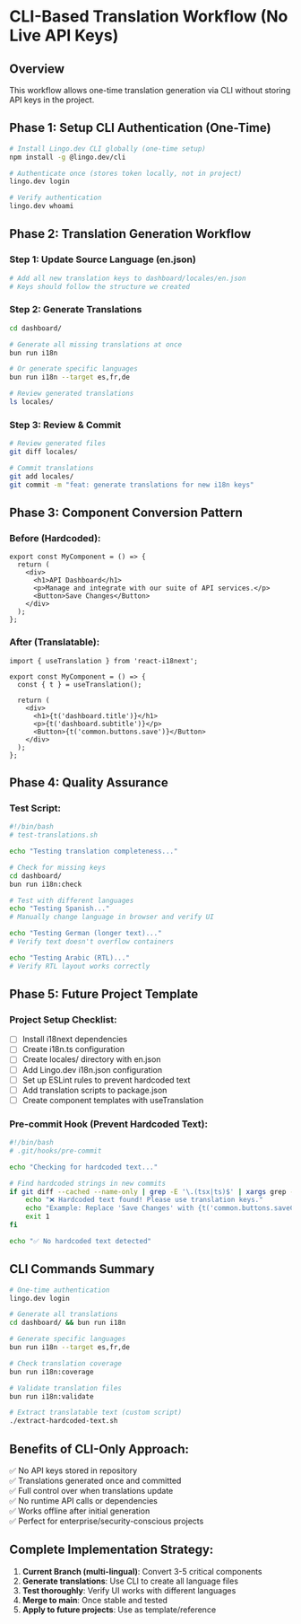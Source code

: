 # CLI-Based Translation Workflow (No Live API Keys)

## Overview
This workflow allows one-time translation generation via CLI without storing API keys in the project.

## Phase 1: Setup CLI Authentication (One-Time)
```bash
# Install Lingo.dev CLI globally (one-time setup)
npm install -g @lingo.dev/cli

# Authenticate once (stores token locally, not in project)
lingo.dev login

# Verify authentication
lingo.dev whoami
```

## Phase 2: Translation Generation Workflow

### Step 1: Update Source Language (en.json)
```bash
# Add all new translation keys to dashboard/locales/en.json
# Keys should follow the structure we created
```

### Step 2: Generate Translations
```bash
cd dashboard/

# Generate all missing translations at once
bun run i18n

# Or generate specific languages
bun run i18n --target es,fr,de

# Review generated translations
ls locales/
```

### Step 3: Review & Commit
```bash
# Review generated files
git diff locales/

# Commit translations
git add locales/
git commit -m "feat: generate translations for new i18n keys"
```

## Phase 3: Component Conversion Pattern

### Before (Hardcoded):
```tsx
export const MyComponent = () => {
  return (
    <div>
      <h1>API Dashboard</h1>
      <p>Manage and integrate with our suite of API services.</p>
      <Button>Save Changes</Button>
    </div>
  );
};
```

### After (Translatable):
```tsx
import { useTranslation } from 'react-i18next';

export const MyComponent = () => {
  const { t } = useTranslation();
  
  return (
    <div>
      <h1>{t('dashboard.title')}</h1>
      <p>{t('dashboard.subtitle')}</p>
      <Button>{t('common.buttons.save')}</Button>
    </div>
  );
};
```

## Phase 4: Quality Assurance

### Test Script:
```bash
#!/bin/bash
# test-translations.sh

echo "Testing translation completeness..."

# Check for missing keys
cd dashboard/
bun run i18n:check

# Test with different languages
echo "Testing Spanish..."
# Manually change language in browser and verify UI

echo "Testing German (longer text)..."
# Verify text doesn't overflow containers

echo "Testing Arabic (RTL)..."
# Verify RTL layout works correctly
```

## Phase 5: Future Project Template

### Project Setup Checklist:
- [ ] Install i18next dependencies
- [ ] Create i18n.ts configuration
- [ ] Create locales/ directory with en.json
- [ ] Add Lingo.dev i18n.json configuration
- [ ] Set up ESLint rules to prevent hardcoded text
- [ ] Add translation scripts to package.json
- [ ] Create component templates with useTranslation

### Pre-commit Hook (Prevent Hardcoded Text):
```bash
#!/bin/bash
# .git/hooks/pre-commit

echo "Checking for hardcoded text..."

# Find hardcoded strings in new commits
if git diff --cached --name-only | grep -E '\.(tsx|ts)$' | xargs grep -l ">[A-Z][a-zA-Z ]*<" 2>/dev/null; then
    echo "❌ Hardcoded text found! Please use translation keys."
    echo "Example: Replace 'Save Changes' with {t('common.buttons.saveChanges')}"
    exit 1
fi

echo "✅ No hardcoded text detected"
```

## CLI Commands Summary

```bash
# One-time authentication
lingo.dev login

# Generate all translations
cd dashboard/ && bun run i18n

# Generate specific languages
bun run i18n --target es,fr,de

# Check translation coverage
bun run i18n:coverage

# Validate translation files
bun run i18n:validate

# Extract translatable text (custom script)
./extract-hardcoded-text.sh
```

## Benefits of CLI-Only Approach:
✅ No API keys stored in repository  
✅ Translations generated once and committed  
✅ Full control over when translations update  
✅ No runtime API calls or dependencies  
✅ Works offline after initial generation  
✅ Perfect for enterprise/security-conscious projects  

## Complete Implementation Strategy:

1. **Current Branch (multi-lingual)**: Convert 3-5 critical components
2. **Generate translations**: Use CLI to create all language files
3. **Test thoroughly**: Verify UI works with different languages
4. **Merge to main**: Once stable and tested
5. **Apply to future projects**: Use as template/reference